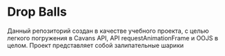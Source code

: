 # Drop Balls
 Данный репозиторий создан в качестве учебного проекта, с целью легкого погружения в Cavans API, API requestAnimationFrame и OOJS в целом. Проект представляет собой залипательные шарики
